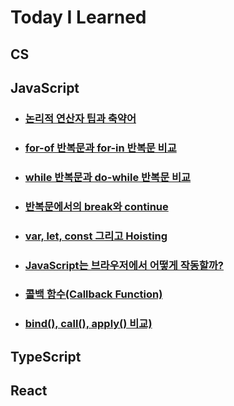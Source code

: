 # Today I Learned

## CS

## JavaScript

- ### [논리적 연산자 팁과 축약어](https://github.com/DINGUNOTE/TIL/blob/main/JavaScript/230213.md)
- ### [for-of 반복문과 for-in 반복문 비교](https://github.com/DINGUNOTE/TIL/blob/main/JavaScript/230214.md)
- ### [while 반복문과 do-while 반복문 비교](https://github.com/DINGUNOTE/TIL/blob/main/JavaScript/230214-2.md)
- ### [반복문에서의 break와 continue](https://github.com/DINGUNOTE/TIL/blob/main/JavaScript/230215.md)
- ### [var, let, const 그리고 Hoisting](https://github.com/DINGUNOTE/TIL/blob/main/JavaScript/230216.md)
- ### [JavaScript는 브라우저에서 어떻게 작동할까?](https://github.com/DINGUNOTE/TIL/blob/main/JavaScript/230217.md)
- ### [콜백 함수(Callback Function)](https://github.com/DINGUNOTE/TIL/blob/main/JavaScript/230222.md)
- ### [bind(), call(), apply() 비교)](https://github.com/DINGUNOTE/TIL/blob/main/JavaScript/230223.md)

## TypeScript

## React
